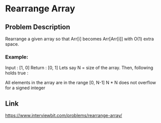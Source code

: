 # Rearrange Array

## Problem Description

Rearrange a given array so that Arr[i] becomes Arr[Arr[i]] with O(1) extra space.

### Example:

Input : [1, 0]
Return : [0, 1]
Lets say N = size of the array. Then, following holds true :

All elements in the array are in the range [0, N-1]
N * N does not overflow for a signed integer

## Link

https://www.interviewbit.com/problems/rearrange-array/